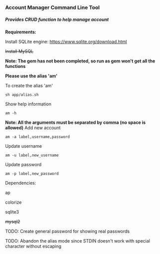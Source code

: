 ### Account Manager Command Line Tool
##### Provides CRUD function to help manage account

**Requirements:**

Install SQLite engine: https://www.sqlite.org/download.html

~~Install MySQL~~

**Note: The gem has not been completed, so run as gem won't get all the functions** 

**Please use the alias 'am'**

To create the alias 'am'
```
sh app/alias.sh
```

Show help information
```
am -h
```

**Note: All the arguments must be separated by comma (no space is allowed)**
Add new account
```
am -a label,username,password
```
Update username
```
am -u label,new_username
```
Update password
```
am -p label,new_password
```

Dependencies:

ap

colorize

sqlite3

~~mysql2~~


TODO: Create general password for showing real passwords

TODO: Abandon the alias mode since STDIN doesn't work with special character without escaping
